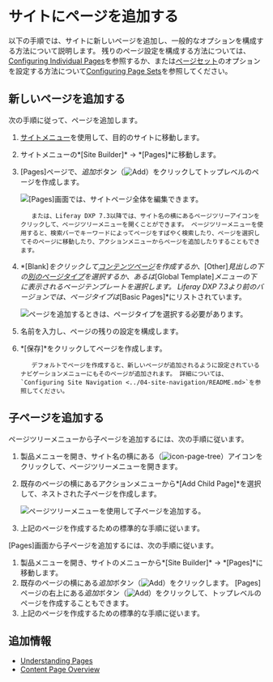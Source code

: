 # サイトにページを追加する

以下の手順では、サイトに新しいページを追加し、一般的なオプションを構成する方法について説明します。 残りのページ設定を構成する方法については、[Configuring Individual Pages](./06-configuring-individual-pages.md)を参照するか、または[ページセット](./understanding-pages.md#page-sets)のオプションを設定する方法について[Configuring Page Sets](./05-configuring-page-sets.md)を参照してください。

## 新しいページを追加する

次の手順に従って、ページを追加します。

1.  [サイトメニュー](../../getting-started/navigating-dxp.md#site-menu)を使用して、目的のサイトに移動します。

2.  サイトメニューの*[Site Builder]* → *[Pages]*に移動します。

3.  [Pages]ページで、*追加*ボタン（![Add](../../images/icon-add.png)）をクリックしてトップレベルのページを作成します。

    ![[Pages]画面では、サイトページ全体を編集できます。](./adding-a-page-to-a-site/images/01.png)

    ``` tip::
       または、Liferay DXP 7.3以降では、サイト名の横にあるページツリーアイコンをクリックして、ページツリーメニューを開くことができます。 ページツリーメニューを使用すると、検索バーでキーワードによってページをすばやく検索したり、ページを選択してそのページに移動したり、アクションメニューからページを追加したりすることもできます。
    ```

4.  *[Blank]*をクリックして[コンテンツページ](./understanding-pages.md#page-types)を作成するか、*[Other]*見出しの下の[別のページタイプ](./other-page-types.md)を選択するか、あるは*[Global Template]*メニューの下に表示されるページテンプレートを選択します。 Liferay DXP 7.3より前のバージョンでは、ページタイプは*[Basic Pages]*にリストされています。

    ![ページを追加するときは、ページタイプを選択する必要があります。](./adding-a-page-to-a-site/images/04.png)

5.  名前を入力し、ページの残りの設定を構成します。

6.  *[保存]*をクリックしてページを作成します。

    ``` tip::
       デフォルトでページを作成すると、新しいページが追加されるように設定されているナビゲーションメニューにもそのページが追加されます。 詳細については、`Configuring Site Navigation <../04-site-navigation/README.md>`を参照してください。
    ```

## 子ページを追加する

ページツリーメニューから子ページを追加するには、次の手順に従います。

1.  製品メニューを開き、サイト名の横にある（![icon-page-tree](../../images/icon-page-tree.png)）アイコンをクリックして、ページツリーメニューを開きます。

2.  既存のページの横にあるアクションメニューから*[Add Child Page]*を選択して、ネストされた子ページを作成します。

    ![ページツリーメニューを使用して子ページを追加する。](adding-a-page-to-a-site/images/05.png)

3.  上記のページを作成するための標準的な手順に従います。

[Pages]画面から子ページを追加するには、次の手順に従います。

1.  製品メニューを開き、サイトのメニューから*[Site Builder]* → *[Pages]*に移動します。
2.  既存のページの横にある*追加*ボタン（![Add](../../images/icon-add-app.png)）をクリックします。 [Pages]ページの右上にある*追加*ボタン（![Add](../../images/icon-add.png)）をクリックして、トップレベルのページを作成することもできます。
3.  上記のページを作成するための標準的な手順に従います。

## 追加情報

  - [Understanding Pages](./understanding-pages.md)
  - [Content Page Overview](./content-pages-overview.md)
